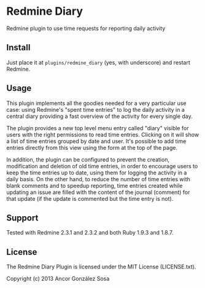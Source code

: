 # Redmine Diary

Redmine plugin to use time requests for reporting daily activity

## Install

Just place it at `plugins/redmine_diary` (yes, with underscore) 
and restart Redmine.

## Usage

This plugin implements all the goodies needed for a very particular use case:
using Redmine's "spent time entries" to log the daily activity in a central
diary providing a fast overview of the activity for every single day.

The plugin provides a new top level menu entry called "diary" visible for users
with the right permissions to read time entries. Clicking on it will show a list
of time entries grouped by date and user. It's possible to add time entries
directly from this view using the form at the top of the page.

In addition, the plugin can be configured to prevent the creation, modification
and deletion of old time entries, in order to encourage users to keep the time
entries up to date, using them for logging the activity in a daily basis. On
the other hand, to reduce the number of time entries with blank comments and
to speedup reporting, time entries created while updating an issue are filled
with the content of the journal (comment) for that update (if the update is
commented but the time entry is not).

## Support

Tested with Redmine 2.3.1 and 2.3.2 and both Ruby 1.9.3 and 1.8.7.

## License

The Redmine Diary Plugin is licensed under the MIT License (LICENSE.txt).

Copyright (c) 2013 Ancor González Sosa
